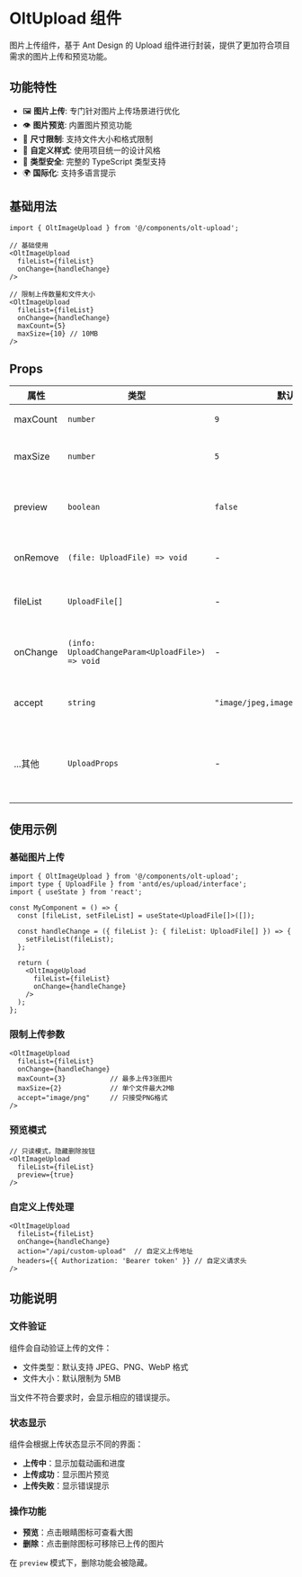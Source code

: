 # OltUpload 组件

图片上传组件，基于 Ant Design 的 Upload 组件进行封装，提供了更加符合项目需求的图片上传和预览功能。

## 功能特性

- 🖼️ **图片上传**: 专门针对图片上传场景进行优化
- 👁️ **图片预览**: 内置图片预览功能
- 📏 **尺寸限制**: 支持文件大小和格式限制
- 🎨 **自定义样式**: 使用项目统一的设计风格
- 🧩 **类型安全**: 完整的 TypeScript 类型支持
- 🌍 **国际化**: 支持多语言提示

## 基础用法

```tsx
import { OltImageUpload } from '@/components/olt-upload';

// 基础使用
<OltImageUpload 
  fileList={fileList}
  onChange={handleChange}
/>

// 限制上传数量和文件大小
<OltImageUpload 
  fileList={fileList}
  onChange={handleChange}
  maxCount={5}
  maxSize={10} // 10MB
/>
```

## Props

| 属性 | 类型 | 默认值 | 说明 |
|------|------|--------|------|
| maxCount | `number` | `9` | 最大上传数量 |
| maxSize | `number` | `5` | 最大文件大小（MB） |
| preview | `boolean` | `false` | 是否为预览模式（只读） |
| onRemove | `(file: UploadFile) => void` | - | 删除文件时的回调 |
| fileList | `UploadFile[]` | - | 已上传的文件列表 |
| onChange | `(info: UploadChangeParam<UploadFile>) => void` | - | 上传状态改变时的回调 |
| accept | `string` | `"image/jpeg,image/png,image/webp"` | 接受的文件类型 |
| ...其他 | `UploadProps` | - | Ant Design Upload 组件的其他属性 |

## 使用示例

### 基础图片上传

```tsx
import { OltImageUpload } from '@/components/olt-upload';
import type { UploadFile } from 'antd/es/upload/interface';
import { useState } from 'react';

const MyComponent = () => {
  const [fileList, setFileList] = useState<UploadFile[]>([]);

  const handleChange = ({ fileList }: { fileList: UploadFile[] }) => {
    setFileList(fileList);
  };

  return (
    <OltImageUpload
      fileList={fileList}
      onChange={handleChange}
    />
  );
};
```

### 限制上传参数

```tsx
<OltImageUpload
  fileList={fileList}
  onChange={handleChange}
  maxCount={3}           // 最多上传3张图片
  maxSize={2}            // 单个文件最大2MB
  accept="image/png"     // 只接受PNG格式
/>
```

### 预览模式

```tsx
// 只读模式，隐藏删除按钮
<OltImageUpload
  fileList={fileList}
  preview={true}
/>
```

### 自定义上传处理

```tsx
<OltImageUpload
  fileList={fileList}
  onChange={handleChange}
  action="/api/custom-upload"  // 自定义上传地址
  headers={{ Authorization: 'Bearer token' }} // 自定义请求头
/>
```

## 功能说明

### 文件验证

组件会自动验证上传的文件：
- 文件类型：默认支持 JPEG、PNG、WebP 格式
- 文件大小：默认限制为 5MB

当文件不符合要求时，会显示相应的错误提示。

### 状态显示

组件会根据上传状态显示不同的界面：
- **上传中**：显示加载动画和进度
- **上传成功**：显示图片预览
- **上传失败**：显示错误提示

### 操作功能

- **预览**：点击眼睛图标可查看大图
- **删除**：点击删除图标可移除已上传的图片

在 `preview` 模式下，删除功能会被隐藏。
